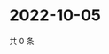 # 2022-10-05

共 0 条

<!-- BEGIN WEIBO -->
<!-- 最后更新时间 Wed Oct 05 2022 22:13:37 GMT+0800 (China Standard Time) -->

<!-- END WEIBO -->
